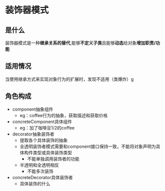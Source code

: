 # 装饰器模式
## 是什么
装饰器模式是一种**继承关系的替代**,能够**不定义子类**且能够**动态**给对象**增加职责/功能**
## 适用情况
当使用继承方式来实现对象行为的扩展时，发现不适用（类爆炸）g
## 角色构成
- component抽象组件 
  - eg：coffee行为的抽象，获取描述和获取价格
- concreteComponent具体组件
  - eg：加了咖啡豆1/2的coffee
- decorator抽象装饰者
  - 提取各个具体装饰的抽象
  - 全透明装饰者模式需要和component接口保持一致，不能将对象声明为具体构件类型或具体装饰类型
    - 不能单独调用装饰者的功能
  - 半透明和全透明相反
    - 不能多次装饰
- concreteDecorator具体装饰者
  - 具体装饰的什么
